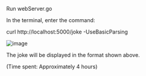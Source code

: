 Run webServer.go

In the terminal, enter the command: 

curl http://localhost:5000/joke -UseBasicParsing

![image](https://user-images.githubusercontent.com/24797287/204219489-39173609-26d2-4ce1-9408-d8aa36931683.png)

The joke will be displayed in the format shown above.

(Time spent: Approximately 4 hours)
